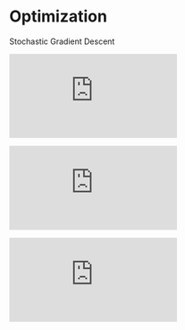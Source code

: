 Optimization
============

Stochastic Gradient Descent

![J(\theta)=\frac{1}{2}\sum_{i=1}^{m}\left(h_\theta(x^{(i)})-y^{(i)}\right)](http://latex.codecogs.com/gif.latex?J%28%5Ctheta%29%3D%5Cfrac%7B1%7D%7B2%7D%5Csum_%7Bi%3D1%7D%5E%7Bm%7D%5Cleft%28h_%5Ctheta%28x%5E%7B%28i%29%7D%29-y%5E%7B%28i%29%7D%5Cright%29)

![\theta_j:=\theta_j-\alpha\frac{\partial}{\partial\theta_j}J(\theta)](http://latex.codecogs.com/gif.latex?%5Ctheta_j%3A%3D%5Ctheta_j-%5Calpha%5Cfrac%7B%5Cpartial%7D%7B%5Cpartial%5Ctheta_j%7DJ%28%5Ctheta%29)

![\theta_j:=\theta_j-\alpha\frac{1}{m}\sum_{i=1}^{m}\left(h_\theta(x^{(i)})-j^{(i)}\right)x_j^{(i)}](http://latex.codecogs.com/gif.latex?%5Ctheta_j%3A%3D%5Ctheta_j-%5Calpha%5Cfrac%7B1%7D%7Bm%7D%5Csum_%7Bi%3D1%7D%5E%7Bm%7D%5Cleft%28h_%5Ctheta%28x%5E%7B%28i%29%7D%29-j%5E%7B%28i%29%7D%5Cright%29x_j%5E%7B%28i%29%7D)


